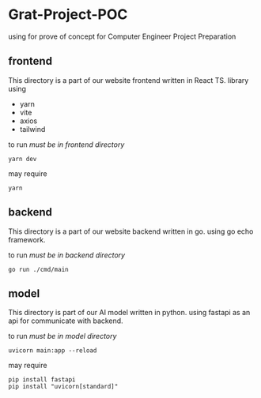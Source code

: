 # Grat-Project-POC

using for prove of concept for Computer Engineer Project Preparation

## frontend

This directory is a part of our website frontend written in React TS.
library using
- yarn 
- vite
- axios
- tailwind

to run *must be in frontend directory*
```
yarn dev
```

may require 
```
yarn 
```

## backend

This directory is a part of our website backend written in go. using go echo framework.

to run *must be in backend directory*
```
go run ./cmd/main
```

## model

This directory is part of our AI model written in python. using fastapi as an api for communicate with backend.

to run *must be in model directory*
```
uvicorn main:app --reload
```

may require
```
pip install fastapi
pip install "uvicorn[standard]"
```